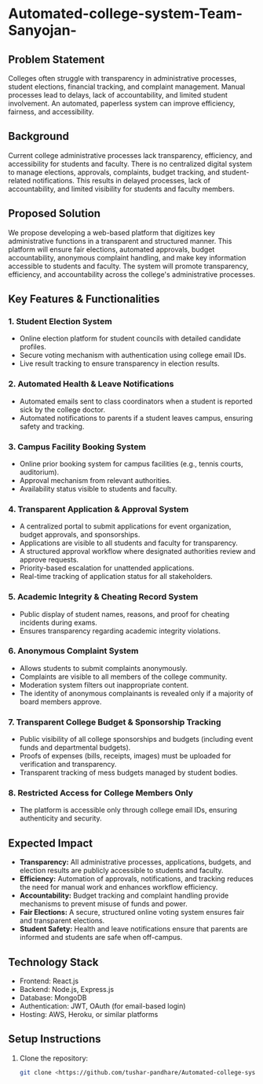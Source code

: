 # Automated-college-system-Team-Sanyojan-

## Problem Statement

Colleges often struggle with transparency in administrative processes, student elections, financial tracking, and complaint management. Manual processes lead to delays, lack of accountability, and limited student involvement. An automated, paperless system can improve efficiency, fairness, and accessibility.

## Background

Current college administrative processes lack transparency, efficiency, and accessibility for students and faculty. There is no centralized digital system to manage elections, approvals, complaints, budget tracking, and student-related notifications. This results in delayed processes, lack of accountability, and limited visibility for students and faculty members.

## Proposed Solution

We propose developing a web-based platform that digitizes key administrative functions in a transparent and structured manner. This platform will ensure fair elections, automated approvals, budget accountability, anonymous complaint handling, and make key information accessible to students and faculty. The system will promote transparency, efficiency, and accountability across the college's administrative processes.

## Key Features & Functionalities

### 1. Student Election System
- Online election platform for student councils with detailed candidate profiles.
- Secure voting mechanism with authentication using college email IDs.
- Live result tracking to ensure transparency in election results.

### 2. Automated Health & Leave Notifications
- Automated emails sent to class coordinators when a student is reported sick by the college doctor.
- Automated notifications to parents if a student leaves campus, ensuring safety and tracking.

### 3. Campus Facility Booking System
- Online prior booking system for campus facilities (e.g., tennis courts, auditorium).
- Approval mechanism from relevant authorities.
- Availability status visible to students and faculty.

### 4. Transparent Application & Approval System
- A centralized portal to submit applications for event organization, budget approvals, and sponsorships.
- Applications are visible to all students and faculty for transparency.
- A structured approval workflow where designated authorities review and approve requests.
- Priority-based escalation for unattended applications.
- Real-time tracking of application status for all stakeholders.

### 5. Academic Integrity & Cheating Record System
- Public display of student names, reasons, and proof for cheating incidents during exams.
- Ensures transparency regarding academic integrity violations.

### 6. Anonymous Complaint System
- Allows students to submit complaints anonymously.
- Complaints are visible to all members of the college community.
- Moderation system filters out inappropriate content.
- The identity of anonymous complainants is revealed only if a majority of board members approve.

### 7. Transparent College Budget & Sponsorship Tracking
- Public visibility of all college sponsorships and budgets (including event funds and departmental budgets).
- Proofs of expenses (bills, receipts, images) must be uploaded for verification and transparency.
- Transparent tracking of mess budgets managed by student bodies.

### 8. Restricted Access for College Members Only
- The platform is accessible only through college email IDs, ensuring authenticity and security.

## Expected Impact

- **Transparency:** All administrative processes, applications, budgets, and election results are publicly accessible to students and faculty.
- **Efficiency:** Automation of approvals, notifications, and tracking reduces the need for manual work and enhances workflow efficiency.
- **Accountability:** Budget tracking and complaint handling provide mechanisms to prevent misuse of funds and power.
- **Fair Elections:** A secure, structured online voting system ensures fair and transparent elections.
- **Student Safety:** Health and leave notifications ensure that parents are informed and students are safe when off-campus.

## Technology Stack
- Frontend: React.js
- Backend: Node.js, Express.js
- Database: MongoDB
- Authentication: JWT, OAuth (for email-based login)
- Hosting: AWS, Heroku, or similar platforms

## Setup Instructions

1. Clone the repository:
   ```bash
   git clone <https://github.com/tushar-pandhare/Automated-college-system-Team-Sanyojan->
